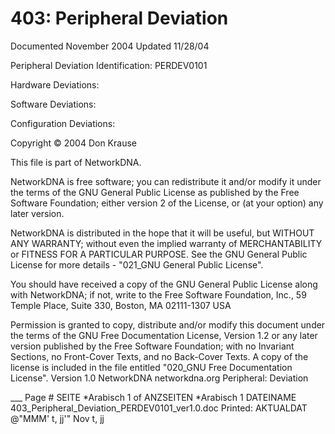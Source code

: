# 403: Peripheral Deviation

Documented November 2004 Updated 11/28/04

Peripheral Deviation Identification: PERDEV0101

Hardware Deviations:

Software Deviations:

Configuration Deviations:

Copyright © 2004 Don Krause

This file is part of NetworkDNA.

NetworkDNA is free software; you can redistribute it and/or modify it under the terms of the GNU General Public License as published by the Free Software Foundation; either version 2 of the License, or (at your option) any later version.

NetworkDNA is distributed in the hope that it will be useful, but WITHOUT ANY WARRANTY; without even the implied warranty of MERCHANTABILITY or FITNESS FOR A PARTICULAR PURPOSE. See the GNU General Public License for more details - "021_GNU General Public License".

You should have received a copy of the GNU General Public License along with NetworkDNA; if not, write to the Free Software Foundation, Inc., 59 Temple Place, Suite 330, Boston, MA 02111-1307 USA

Permission is granted to copy, distribute and/or modify this document under the terms of the GNU Free Documentation License, Version 1.2 or any later version published by the Free Software Foundation; with no Invariant Sections, no Front-Cover Texts, and no Back-Cover Texts. A copy of the license is included in the file entitled "020_GNU Free Documentation License". Version 1.0 NetworkDNA networkdna.org Peripheral: Deviation

___ Page # SEITE \*Arabisch 1 of ANZSEITEN \*Arabisch 1 DATEINAME 403_Peripheral_Deviation_PERDEV0101_ver1.0.doc Printed: AKTUALDAT \@"MMM' t, jj'" Nov t, jj
